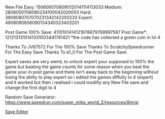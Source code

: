 New File
Easy: 1506060708090120141114113033
Medium:  2808050706080234100042020003 
Hard: 3908080707070231342142200233 
Expert: 4908090606090134340323403201

Post Game
100% Save: 4110101414121878879769997587
Post Game*: 1212131310141331003441741421 
*the code has collected a green coin in lvl 4

Thanks To JV67572 For The 100% Save
Thanks To ScratchySpeedrunner For The Easy Save
Thanks To e1_0 For The Post Game Save



Expert saves are very weird, to unlock expert your supposed to 100% the game but beating the game counts for some reason
when you beat the game your in post game and there isn't away back to the beginning without losing the abilty to play expert
so i edited the games diffulty to 4 (expert) and it worked but then i realised i could modifiy any New File save and change the first digit to 4


Random Save Generator:
https://www.speedrun.com/super_mike_world_2/resources/8mraj

[Save Editor](https://maxymeems.github.io/smw2se.html) 
